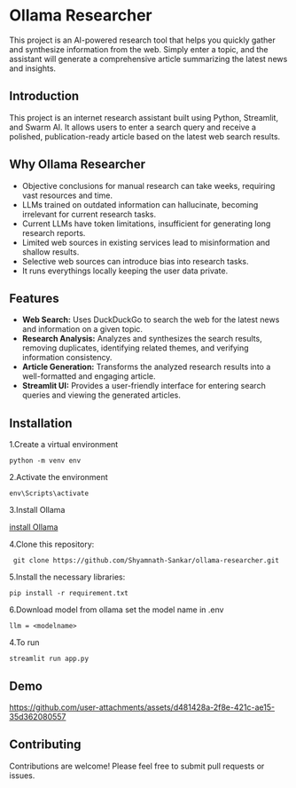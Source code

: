 # Ollama Researcher

This project is an AI-powered research tool that helps you quickly gather and synthesize information from the web. Simply enter a topic, and the assistant will generate a comprehensive article summarizing the latest news and insights.

  
## Introduction

This project is an internet research assistant built using Python, Streamlit, and Swarm AI. It allows users to enter a search query and receive a polished, publication-ready article based on the latest web search results.

## Why Ollama Researcher
  * Objective conclusions for manual research can take weeks, requiring vast resources and time.
  *  LLMs trained on outdated information can hallucinate, becoming irrelevant for current research tasks.
  * Current LLMs have token limitations, insufficient for generating long research reports.
  * Limited web sources in existing services lead to misinformation and shallow results.
  * Selective web sources can introduce bias into research tasks.
  * It runs everythings locally keeping the user data private.



## Features

* **Web Search:** Uses DuckDuckGo to search the web for the latest news and information on a given topic.
* **Research Analysis:** Analyzes and synthesizes the search results, removing duplicates, identifying related themes, and verifying information consistency.
* **Article Generation:** Transforms the analyzed research results into a well-formatted and engaging article.
* **Streamlit UI:** Provides a user-friendly interface for entering search queries and viewing the generated articles.


## Installation

1.Create a virtual environment
```
python -m venv env
```
2.Activate the environment
```
env\Scripts\activate
```
3.Install Ollama

[install Ollama](https://ollama.com/)

4.Clone this repository:
```
 git clone https://github.com/Shyamnath-Sankar/ollama-researcher.git
```
5.Install the necessary libraries:
```
pip install -r requirement.txt
```
6.Download model from ollama set the model name in .env
 ``` 
 llm = <modelname>
 ```
4.To run
```
streamlit run app.py
```

## Demo


https://github.com/user-attachments/assets/d481428a-2f8e-421c-ae15-35d362080557



## Contributing

Contributions are welcome! Please feel free to submit pull requests or issues.


